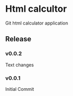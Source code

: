 # Html calcultor

Git html calculator application

## Release

### v0.0.2
Text changes

### v0.0.1
Initial Commit